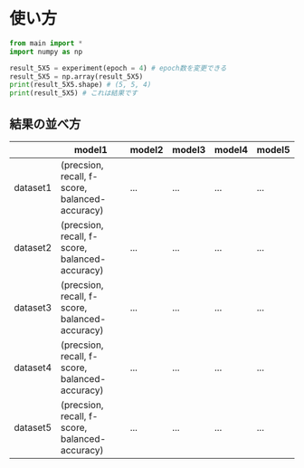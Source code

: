 # 使い方

```py
from main import *
import numpy as np

result_5X5 = experiment(epoch = 4) # epoch数を変更できる
result_5X5 = np.array(result_5X5)
print(result_5X5.shape) # (5, 5, 4)
print(result_5X5) # これは結果です
```
## 結果の並べ方

|      |  model1  |  model2  |  model3  |  model4  |  model5  |
| ---- | ----     | ----     | ----     | ----     | ----     |
|  dataset1  |  (precsion, recall, f-score, balanced-accuracy)  | ... | ... | ... | ... |
|  dataset2  |  (precsion, recall, f-score, balanced-accuracy)  | ... | ... | ... | ... |
|  dataset3  |  (precsion, recall, f-score, balanced-accuracy)  | ... | ... | ... | ... |
|  dataset4  |  (precsion, recall, f-score, balanced-accuracy)  | ... | ... | ... | ... |
|  dataset5  |  (precsion, recall, f-score, balanced-accuracy)  | ... | ... | ... | ... |

